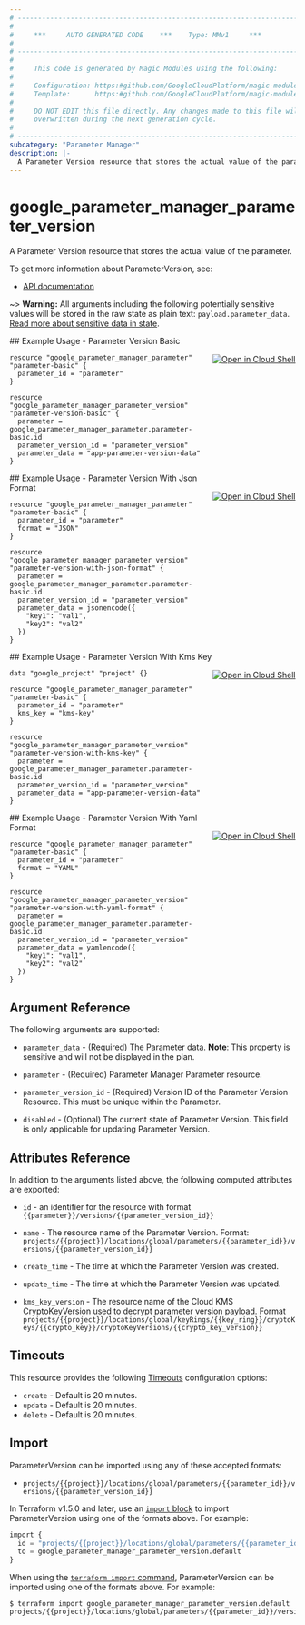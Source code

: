 ```yaml
---
# ----------------------------------------------------------------------------
#
#     ***     AUTO GENERATED CODE    ***    Type: MMv1     ***
#
# ----------------------------------------------------------------------------
#
#     This code is generated by Magic Modules using the following:
#
#     Configuration: https:#github.com/GoogleCloudPlatform/magic-modules/tree/main/mmv1/products/parametermanager/ParameterVersion.yaml
#     Template:      https:#github.com/GoogleCloudPlatform/magic-modules/tree/main/mmv1/templates/terraform/resource.html.markdown.tmpl
#
#     DO NOT EDIT this file directly. Any changes made to this file will be
#     overwritten during the next generation cycle.
#
# ----------------------------------------------------------------------------
subcategory: "Parameter Manager"
description: |-
  A Parameter Version resource that stores the actual value of the parameter.
---
```


# google_parameter_manager_parameter_version

A Parameter Version resource that stores the actual value of the parameter.


To get more information about ParameterVersion, see:

* [API documentation](https://cloud.google.com/secret-manager/parameter-manager/docs/reference/rest/v1/projects.locations.parameters.versions)

~> **Warning:** All arguments including the following potentially sensitive
values will be stored in the raw state as plain text: `payload.parameter_data`.
[Read more about sensitive data in state](https://www.terraform.io/language/state/sensitive-data).

<div class = "oics-button" style="float: right; margin: 0 0 -15px">
  <a href="https://console.cloud.google.com/cloudshell/open?cloudshell_git_repo=https%3A%2F%2Fgithub.com%2Fterraform-google-modules%2Fdocs-examples.git&cloudshell_image=gcr.io%2Fcloudshell-images%2Fcloudshell%3Alatest&cloudshell_print=.%2Fmotd&cloudshell_tutorial=.%2Ftutorial.md&cloudshell_working_dir=parameter_version_basic&open_in_editor=main.tf" target="_blank">
    <img alt="Open in Cloud Shell" src="//gstatic.com/cloudssh/images/open-btn.svg" style="max-height: 44px; margin: 32px auto; max-width: 100%;">
  </a>
</div>
## Example Usage - Parameter Version Basic


```hcl
resource "google_parameter_manager_parameter" "parameter-basic" {
  parameter_id = "parameter"
}

resource "google_parameter_manager_parameter_version" "parameter-version-basic" {
  parameter = google_parameter_manager_parameter.parameter-basic.id
  parameter_version_id = "parameter_version"
  parameter_data = "app-parameter-version-data"
}
```
<div class = "oics-button" style="float: right; margin: 0 0 -15px">
  <a href="https://console.cloud.google.com/cloudshell/open?cloudshell_git_repo=https%3A%2F%2Fgithub.com%2Fterraform-google-modules%2Fdocs-examples.git&cloudshell_image=gcr.io%2Fcloudshell-images%2Fcloudshell%3Alatest&cloudshell_print=.%2Fmotd&cloudshell_tutorial=.%2Ftutorial.md&cloudshell_working_dir=parameter_version_with_json_format&open_in_editor=main.tf" target="_blank">
    <img alt="Open in Cloud Shell" src="//gstatic.com/cloudssh/images/open-btn.svg" style="max-height: 44px; margin: 32px auto; max-width: 100%;">
  </a>
</div>
## Example Usage - Parameter Version With Json Format


```hcl
resource "google_parameter_manager_parameter" "parameter-basic" {
  parameter_id = "parameter"
  format = "JSON"
}

resource "google_parameter_manager_parameter_version" "parameter-version-with-json-format" {
  parameter = google_parameter_manager_parameter.parameter-basic.id
  parameter_version_id = "parameter_version"
  parameter_data = jsonencode({
    "key1": "val1",
    "key2": "val2"
  })
}
```
<div class = "oics-button" style="float: right; margin: 0 0 -15px">
  <a href="https://console.cloud.google.com/cloudshell/open?cloudshell_git_repo=https%3A%2F%2Fgithub.com%2Fterraform-google-modules%2Fdocs-examples.git&cloudshell_image=gcr.io%2Fcloudshell-images%2Fcloudshell%3Alatest&cloudshell_print=.%2Fmotd&cloudshell_tutorial=.%2Ftutorial.md&cloudshell_working_dir=parameter_version_with_kms_key&open_in_editor=main.tf" target="_blank">
    <img alt="Open in Cloud Shell" src="//gstatic.com/cloudssh/images/open-btn.svg" style="max-height: 44px; margin: 32px auto; max-width: 100%;">
  </a>
</div>
## Example Usage - Parameter Version With Kms Key


```hcl
data "google_project" "project" {}

resource "google_parameter_manager_parameter" "parameter-basic" {
  parameter_id = "parameter"
  kms_key = "kms-key"
}

resource "google_parameter_manager_parameter_version" "parameter-version-with-kms-key" {
  parameter = google_parameter_manager_parameter.parameter-basic.id
  parameter_version_id = "parameter_version"
  parameter_data = "app-parameter-version-data"
}
```
<div class = "oics-button" style="float: right; margin: 0 0 -15px">
  <a href="https://console.cloud.google.com/cloudshell/open?cloudshell_git_repo=https%3A%2F%2Fgithub.com%2Fterraform-google-modules%2Fdocs-examples.git&cloudshell_image=gcr.io%2Fcloudshell-images%2Fcloudshell%3Alatest&cloudshell_print=.%2Fmotd&cloudshell_tutorial=.%2Ftutorial.md&cloudshell_working_dir=parameter_version_with_yaml_format&open_in_editor=main.tf" target="_blank">
    <img alt="Open in Cloud Shell" src="//gstatic.com/cloudssh/images/open-btn.svg" style="max-height: 44px; margin: 32px auto; max-width: 100%;">
  </a>
</div>
## Example Usage - Parameter Version With Yaml Format


```hcl
resource "google_parameter_manager_parameter" "parameter-basic" {
  parameter_id = "parameter"
  format = "YAML"
}

resource "google_parameter_manager_parameter_version" "parameter-version-with-yaml-format" {
  parameter = google_parameter_manager_parameter.parameter-basic.id
  parameter_version_id = "parameter_version"
  parameter_data = yamlencode({
    "key1": "val1",
    "key2": "val2"
  })
}
```

## Argument Reference

The following arguments are supported:


* `parameter_data` -
  (Required)
  The Parameter data.
  **Note**: This property is sensitive and will not be displayed in the plan.

* `parameter` -
  (Required)
  Parameter Manager Parameter resource.

* `parameter_version_id` -
  (Required)
  Version ID of the Parameter Version Resource. This must be unique within the Parameter.


* `disabled` -
  (Optional)
  The current state of Parameter Version. This field is only applicable for updating Parameter Version.



## Attributes Reference

In addition to the arguments listed above, the following computed attributes are exported:

* `id` - an identifier for the resource with format `{{parameter}}/versions/{{parameter_version_id}}`

* `name` -
  The resource name of the Parameter Version. Format:
  `projects/{{project}}/locations/global/parameters/{{parameter_id}}/versions/{{parameter_version_id}}`

* `create_time` -
  The time at which the Parameter Version was created.

* `update_time` -
  The time at which the Parameter Version was updated.

* `kms_key_version` -
  The resource name of the Cloud KMS CryptoKeyVersion used to decrypt parameter version payload. Format
  `projects/{{project}}/locations/global/keyRings/{{key_ring}}/cryptoKeys/{{crypto_key}}/cryptoKeyVersions/{{crypto_key_version}}`


## Timeouts

This resource provides the following
[Timeouts](https://developer.hashicorp.com/terraform/plugin/sdkv2/resources/retries-and-customizable-timeouts) configuration options:

- `create` - Default is 20 minutes.
- `update` - Default is 20 minutes.
- `delete` - Default is 20 minutes.

## Import


ParameterVersion can be imported using any of these accepted formats:

* `projects/{{project}}/locations/global/parameters/{{parameter_id}}/versions/{{parameter_version_id}}`


In Terraform v1.5.0 and later, use an [`import` block](https://developer.hashicorp.com/terraform/language/import) to import ParameterVersion using one of the formats above. For example:

```tf
import {
  id = "projects/{{project}}/locations/global/parameters/{{parameter_id}}/versions/{{parameter_version_id}}"
  to = google_parameter_manager_parameter_version.default
}
```

When using the [`terraform import` command](https://developer.hashicorp.com/terraform/cli/commands/import), ParameterVersion can be imported using one of the formats above. For example:

```
$ terraform import google_parameter_manager_parameter_version.default projects/{{project}}/locations/global/parameters/{{parameter_id}}/versions/{{parameter_version_id}}
```
